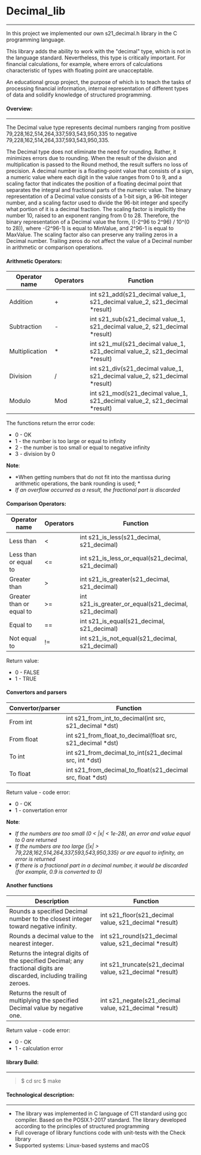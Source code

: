# Decimal_lib
---
In this project we implemented our own s21_decimal.h library in the C programming language. 

This library adds the ability to work with the "decimal" type, which is not in the language standard. Nevertheless, this type is critically important. For financial calculations, for example, where errors of calculations characteristic of types with floating point are unacceptable. 

An educational group project, the purpose of which is to teach the tasks of processing financial information, internal representation of different types of data and solidify knowledge of structured programming.


#### Overview:
---

The Decimal value type represents decimal numbers ranging from positive 79,228,162,514,264,337,593,543,950,335 to negative 79,228,162,514,264,337,593,543,950,335. 

 The Decimal type does not eliminate the need for rounding. Rather, it minimizes errors due to rounding.
When the result of the division and multiplication is passed to the Round method, the result suffers no loss of precision.
A decimal number is a floating-point value that consists of a sign, a numeric value where each digit in the value ranges from 0 to 9, and a scaling factor that indicates the position of a floating decimal point that separates the integral and fractional parts of the numeric value.
The binary representation of a Decimal value consists of a 1-bit sign, a 96-bit integer number, and a scaling factor used to divide the 96-bit integer and specify what portion of it is a decimal fraction. The scaling factor is implicitly the number 10, raised to an exponent ranging from 0 to 28. Therefore, the binary representation of a Decimal value the form, ((-2^96 to 2^96) / 10^(0 to 28)), where -(2^96-1) is equal to MinValue, and 2^96-1 is equal to MaxValue.
The scaling factor also can preserve any trailing zeros in a Decimal number. Trailing zeros do not affect the value of a Decimal number in arithmetic or comparison operations.

#### Arithmetic Operators:
| Operator name | Operators  | Function                                                                           | 
| ------ | ------ |------------------------------------------------------------------------------------|
| Addition | + | int s21_add(s21_decimal value_1, s21_decimal value_2, s21_decimal *result)         |
| Subtraction | - | int s21_sub(s21_decimal value_1, s21_decimal value_2, s21_decimal *result) |
| Multiplication | * | int s21_mul(s21_decimal value_1, s21_decimal value_2, s21_decimal *result) | 
| Division | / | int s21_div(s21_decimal value_1, s21_decimal value_2, s21_decimal *result) |
| Modulo | Mod | int s21_mod(s21_decimal value_1, s21_decimal value_2, s21_decimal *result) |

The functions return the error code:
- 0 - OK
- 1 - the number is too large or equal to infinity
- 2 - the number is too small or equal to negative infinity
- 3 - division by 0

**Note**:
- *When getting numbers that do not fit into the mantissa during arithmetic operations, the bank rounding is used; *
- *If an overflow occurred as a result, the fractional part is discarded*



#### Comparison Operators:
| Operator name | Operators  | Function | 
| ------ | ------ | ------ |
| Less than | < | int s21_is_less(s21_decimal, s21_decimal) |
| Less than or equal to | <= | int s21_is_less_or_equal(s21_decimal, s21_decimal) | 
| Greater than | > |  int s21_is_greater(s21_decimal, s21_decimal) |
| Greater than or equal to | >= | int s21_is_greater_or_equal(s21_decimal, s21_decimal) | 
| Equal to | == |  int s21_is_equal(s21_decimal, s21_decimal) |
| Not equal to | != |  int s21_is_not_equal(s21_decimal, s21_decimal) |
Return value:
- 0 - FALSE
- 1 - TRUE

#### Convertors and parsers
| Convertor/parser | Function | 
| ------ | ------ |
| From int  | int s21_from_int_to_decimal(int src, s21_decimal *dst) |
| From float  | int s21_from_float_to_decimal(float src, s21_decimal *dst) |
| To int  | int s21_from_decimal_to_int(s21_decimal src, int *dst) |
| To float  | int s21_from_decimal_to_float(s21_decimal src, float *dst) |
Return value - code error:
- 0 - OK
- 1 - convertation error

**Note**:
- *If the numbers are too small (0 < |x| < 1e-28), an error and value equal to 0 are returned*
- *If the numbers are too large (|x| > 79,228,162,514,264,337,593,543,950,335) or are equal to infinity, an error is returned*
- *If there is a fractional part in a decimal number, it would be discarded (for example, 0.9 is converted to 0)*

#### Another functions
| Description | Function                                                         | 
| ------ |------------------------------------------------------------------|
| Rounds a specified Decimal number to the closest integer toward negative infinity. | int s21_floor(s21_decimal value, s21_decimal *result)            | 
| Rounds a decimal value to the nearest integer. | int s21_round(s21_decimal value, s21_decimal *result)    |
| Returns the integral digits of the specified Decimal; any fractional digits are discarded, including trailing zeroes. | int s21_truncate(s21_decimal value, s21_decimal *result) |
| Returns the result of multiplying the specified Decimal value by negative one. | int s21_negate(s21_decimal value, s21_decimal *result)   |
Return value - code error:
- 0 - OK
- 1 - calculation error

#### library Build: 
---
> $ cd src
> $ make

#### Technological description:
---
- The library was implemented in C language of C11 standard using gcc compiler. Based on the POSIX.1-2017 standard. The library developed according to the principles of structured programming
- Full coverage of library functions code with unit-tests with the Check library
- Supported systems: Linux-based systems and macOS

